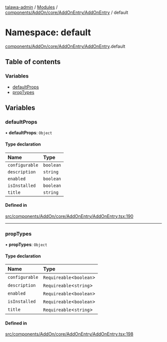 [talawa-admin](../README.md) / [Modules](../modules.md) / [components/AddOn/core/AddOnEntry/AddOnEntry](components_AddOn_core_AddOnEntry_AddOnEntry.md) / default

# Namespace: default

[components/AddOn/core/AddOnEntry/AddOnEntry](components_AddOn_core_AddOnEntry_AddOnEntry.md).default

## Table of contents

### Variables

- [defaultProps](components_AddOn_core_AddOnEntry_AddOnEntry.default.md#defaultprops)
- [propTypes](components_AddOn_core_AddOnEntry_AddOnEntry.default.md#proptypes)

## Variables

### defaultProps

• **defaultProps**: `Object`

#### Type declaration

| Name | Type |
| :------ | :------ |
| `configurable` | `boolean` |
| `description` | `string` |
| `enabled` | `boolean` |
| `isInstalled` | `boolean` |
| `title` | `string` |

#### Defined in

[src/components/AddOn/core/AddOnEntry/AddOnEntry.tsx:190](https://github.com/PalisadoesFoundation/talawa-admin/blob/b619a0d/src/components/AddOn/core/AddOnEntry/AddOnEntry.tsx#L190)

___

### propTypes

• **propTypes**: `Object`

#### Type declaration

| Name | Type |
| :------ | :------ |
| `configurable` | `Requireable`<`boolean`\> |
| `description` | `Requireable`<`string`\> |
| `enabled` | `Requireable`<`boolean`\> |
| `isInstalled` | `Requireable`<`boolean`\> |
| `title` | `Requireable`<`string`\> |

#### Defined in

[src/components/AddOn/core/AddOnEntry/AddOnEntry.tsx:198](https://github.com/PalisadoesFoundation/talawa-admin/blob/b619a0d/src/components/AddOn/core/AddOnEntry/AddOnEntry.tsx#L198)
